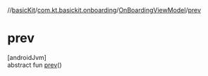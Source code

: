 //[basicKit](../../../index.md)/[com.kt.basickit.onboarding](../index.md)/[OnBoardingViewModel](index.md)/[prev](prev.md)

# prev

[androidJvm]\
abstract fun [prev](prev.md)()
